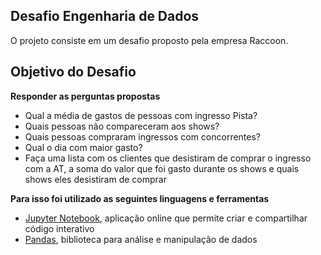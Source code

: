 ## Desafio Engenharia de Dados

O projeto consiste em um desafio proposto pela empresa Raccoon.

## Objetivo do Desafio

**Responder as perguntas propostas** 
- Qual a média de gastos de pessoas com ingresso Pista?
- Quais pessoas não compareceram aos shows?
- Quais pessoas compraram ingressos com concorrentes?
- Qual o dia com maior gasto?
- Faça uma lista com os clientes que desistiram de comprar o ingresso com a AT, a soma do valor que foi gasto durante os shows e quais shows eles desistiram de comprar

**Para isso foi utilizado as seguintes linguagens e ferramentas**

* [Jupyter Notebook](https://jupyter.org/), aplicação online que permite criar e compartilhar código interativo
* [Pandas](https://pypi.org/project/pandas/), biblioteca para análise e manipulação de dados

